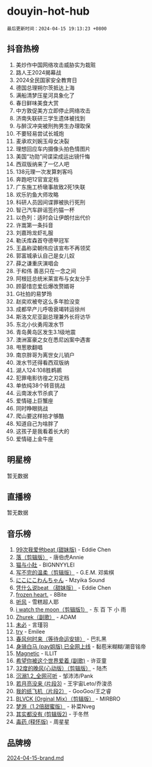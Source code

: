 # douyin-hot-hub

`最后更新时间：2024-04-15 19:13:23 +0800`

## 抖音热榜

1. 美炒作中国网络攻击威胁实为栽赃
1. 路人王2024揭幕战
1. 2024全民国家安全教育日
1. 德国总理朔尔茨抵达上海
1. 满船清梦压星河具象化了
1. 春日鲜味美食大赏
1. 中方敦促美方立即停止网络攻击
1. 济南失联研三学生遗体被找到
1. 与醉汉冲突被刑拘男生办理取保
1. 不要轻易尝试长城炮
1. 麦承欢刘婉玉母女决裂
1. 理想回应车内摄像头拍色情图片
1. 美国“功勋”间谍梁成运出镜忏悔
1. 西双版纳来了一亿人吧
1. 138元理一次发算刺客吗
1. 奔跑吧12官宣定档
1. 广东施工桥墩事故致2死1失联
1. 欢乐钓鱼大师攻略
1. 科研人员因间谍罪被执行死刑
1. 智己汽车辟谣签约猫一杯
1. 以色列：适时会让伊朗付出代价
1. 许嵩第一条抖音
1. 刘嘉玲龙虾礼服
1. 勒沃库森首夺德甲冠军
1. 王晶称梁朝伟应该宣布不再领奖
1. 郭富城承认自己是女儿奴
1. 薛之谦重庆演唱会
1. 于和伟 善恶只在一念之间
1. 阿根廷总统米莱宣布与女友分手
1. 顾晏惜恋爱后爆改赘婿哥
1. G社拍的易梦玲
1. 赵奕欢被夸这么多年脸没变
1. 成都早产儿呼吸衰竭转运徐州
1. 斯洛文尼亚副总理兼外长将访华
1. 东北小伙勇闯泼水节
1. 青岛黄岛区发生3.1级地震
1. 澳洲富豪之女在悉尼凶案中遇害
1. 甩葱歌翻唱
1. 南京胖哥为离世女儿销户
1. 泼水节还得看西双版纳
1. 湖人124:108胜鹈鹕
1. 犯罪电影彷徨之刃定档
1. 单依纯38个转音挑战
1. 云南泼水节杀疯了
1. 爱情碰上巨蟹座
1. 同时睁眼挑战
1. 爬山要这样拍才够酷
1. 知道自己为啥胖了
1. 这孩子是我看着长大的
1. 爱情碰上金牛座

## 明星榜

暂无数据

## 直播榜

暂无数据

## 音乐榜

1. [99次我爱他beat (甜妹版)](https://sf3-cdn-tos.douyinstatic.com/obj/tos-cn-ve-2774/ocBPCLaDWFQr2tJdQmEDjGfSYIjegYYPBQZykZ) - Eddie Chen
1. [落（剪辑版）](https://sf5-hl-cdn-tos.douyinstatic.com/obj/tos-cn-ve-2774/o0h6HvN1BBbli9LtU3i5fQIleBQMF5Cg4TZmmC) - 唐伯虎Annie
1. [猫与小肚](https://sf5-hl-cdn-tos.douyinstatic.com/obj/tos-cn-ve-2774/osZeoClMECgK8DYl6VebABgbchEtPYQjZEnRtd) - BIGNNYYLEI
1. [写不完的温柔（剪辑版）](https://sf3-cdn-tos.douyinstatic.com/obj/tos-cn-ve-2774/oYBzzZQJ233GfwkemJJffAIWgeIYrjZfWhHTcG) - G.E.M. 邓紫棋
1. [にこにこわんちゃん](https://sf5-hl-cdn-tos.douyinstatic.com/obj/tos-cn-ve-2774/ooyIapOMDeFipMOAMzingeei01o1UXJZQDlbCr) - Mzyika Sound
1. [凭什么说beat （甜妹版）](https://sf3-cdn-tos.douyinstatic.com/obj/tos-cn-ve-2774/o4jT7FfmgeMO96zHaEAeIMFE8U1qkL6UDqDuCy) - Eddie Chen
1. [frozen heart.](https://sf5-hl-cdn-tos.douyinstatic.com/obj/tos-cn-ve-2774/oIIWJfyjIACZA9zQMtnJ6hQQhFC4vhCupoRBsO) - 8Bite
1. [听风](https://sf5-hl-cdn-tos.douyinstatic.com/obj/tos-cn-ve-2774/oAPa3yDDDIZygYzQdBemCAIngcCeEARgbQDtJC) - 雪糕超人耶
1. [i watch the moon（剪辑版1）](https://sf3-cdn-tos.douyinstatic.com/obj/tos-cn-ve-2774/o0I9mSChzHZANMJIEBfkCQzzg6N5WAcVtqft9P) - 东 百 下 小 雨
1. [Zhurek（副歌）](https://sf5-hl-cdn-tos.douyinstatic.com/obj/tos-cn-ve-2774/ooQm8FBZQDlf0btEYgVpCcSCQfrdJGBEKZYBGS) - ADAM
1. [未必](https://sf5-hl-cdn-tos.douyinstatic.com/obj/tos-cn-ve-2774/ogntQMFnKQDZUgTCYuJgfLEtleYZZFxBQqhhFB) - 言瑾羽
1. [try](https://sf5-hl-cdn-tos.douyinstatic.com/obj/tos-cn-ve-2774/oMCYLreazYIFEgVb1vQdrJnJTbe8DDfiCA6gKw) - Emilee
1. [春风何时来（等待命运安排）](https://sf5-hl-cdn-tos.douyinstatic.com/obj/tos-cn-ve-2774/oICBNbD3gelMfB4WgiD1KI2jQtXZE2FgHLwtsl) - 巴扎黑
1. [身骑白马 (pay姐版) 已全网上线](https://sf5-hl-cdn-tos.douyinstatic.com/obj/tos-cn-ve-2774/oQLO5ZgLsFkaDhdIIveF2zUCgfweY0gWaH4AQG) - 黏苞米糊糊/潮音铭帝
1. [Magnetic](https://sf5-hl-cdn-tos.douyinstatic.com/obj/tos-cn-ve-2774/oAQCYdBNZfLACGDmVFAsfAtpy32tqErgQ3XgBN) - ILLIT
1. [希望你被这个世界爱着 (副歌)](https://sf5-hl-cdn-tos.douyinstatic.com/obj/tos-cn-ve-2774/oUHCmWQfZlE3QQBKBeD8rCFLpJzPgCpImhsxMt) - 许亚童
1. [32度的晚风(心动版）（剪辑版）](https://sf3-cdn-tos.douyinstatic.com/obj/tos-cn-ve-2774/owNyabsyWdzUulxhoJfK8IBXgp0UMQAHpvGh2B) - 陆杰
1. [沉溺1.2_全网可听](https://sf3-cdn-tos.douyinstatic.com/obj/tos-cn-ve-2774/ok2QoiBqsWAX9McZmWiI9gAB0EzwD4Xj6yfmtH) - 邹沛沛/Pank
1. [若月亮没来 (片段3)](https://sf3-cdn-tos.douyinstatic.com/obj/tos-cn-ve-2774/okfyEUsGW1B1ovJi5JiN9IjvAT2lMwA054GoEB) - 王宇宙Leto/乔浚丞
1. [我的纸飞机（片段2）](https://sf6-cdn-tos.douyinstatic.com/obj/tos-cn-ve-2774/oM2ZrKcg2CD5AeRB2gkeXOFB1IxAGJdZPazYHf) - GooGoo/王之睿
1. [BLVCK (Orginal Mix）（剪辑版）](https://sf6-cdn-tos.douyinstatic.com/obj/tos-cn-ve-2774/osnDnwSfQThtCz8BikQnbAAZHwC8YcmgvnnlYf) - MIRBRO
1. [梦游（1.2倍甜蜜版）](https://sf5-hl-cdn-tos.douyinstatic.com/obj/tos-cn-ve-2774/o4gyAUm8hwufoEABmwVIiQtHsFuGzAEEWtNMzo) - 补菜Nveg
1. [其实都没有 (剪辑版2)](https://sf5-hl-cdn-tos.douyinstatic.com/obj/tos-cn-ve-2774/oEBNQenHZtBhxYjGgUDQk0BCHTigQafgFlbQ7k) - 于冬然
1. [毒药 (释怀版)](https://sf5-hl-cdn-tos.douyinstatic.com/obj/tos-cn-ve-2774/oYILMEAzspdZBIzy4frJNB8ZHPHWAhiwowd4Ad) - 周星星

## 品牌榜

[2024-04-15-brand.md](2024-04-15-brand.md)
